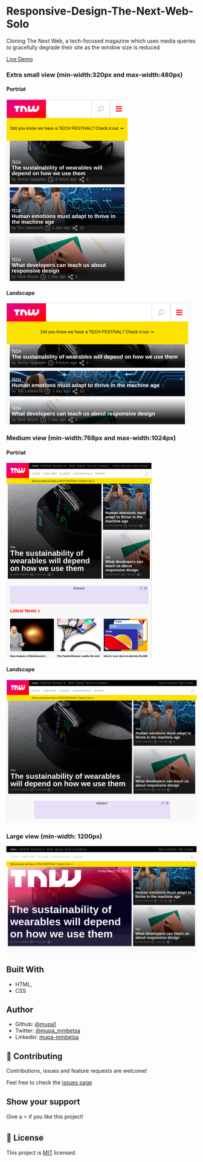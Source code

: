 # Responsive-Design-The-Next-Web-Solo
Cloning The Next Web, a tech-focused magazine which uses media queries to gracefully degrade their site as the window size is reduced

[Live Demo](https://romantic-hopper-214a74.netlify.com/)

### Extra small view (min-width:320px and max-width:480px)

#### Portriat

![screenshot](./images/extra-small-screen-portriat.png)

#### Landscape

![screenshot](./images/extra-small-screen-landscape.png)

### Medium view (min-width:768px and max-width:1024px)

#### Portriat

![screenshot](./images/medium-portrait-768-by-1024.png)

#### Landscape

![screenshot](./images/medium-landscape-768-by-1024.png)

### Large view (min-width: 1200px)

![screenshot](./images/large-screen.png)

## Built With

- HTML,
- CSS

## Author

- Github: [@mupa1](https://github.com/Mupa1)
- Twitter: [@mupa_mmbetsa](https://twitter.com/mupa_mmbetsa)
- Linkedin: [mupa-mmbetsa](https://www.linkedin.com/in/mupa-mmbetsa)

## 🤝 Contributing

Contributions, issues and feature requests are welcome!

Feel free to check the [issues page](https://github.com/Mupa1/Responsive-Design-The-Next-Web-Solo/issues)

## Show your support

Give a ⭐️ if you like this project!

## 📝 License

This project is [MIT](lic.url) licensed.
